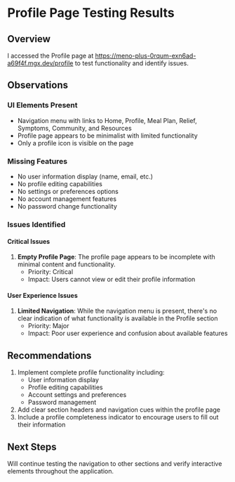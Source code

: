 # Profile Page Testing Results

## Overview
I accessed the Profile page at https://meno-plus-0rqum-exn6ad-a69f4f.mgx.dev/profile to test functionality and identify issues.

## Observations

### UI Elements Present
- Navigation menu with links to Home, Profile, Meal Plan, Relief, Symptoms, Community, and Resources
- Profile page appears to be minimalist with limited functionality
- Only a profile icon is visible on the page

### Missing Features
- No user information display (name, email, etc.)
- No profile editing capabilities
- No settings or preferences options
- No account management features
- No password change functionality

### Issues Identified

#### Critical Issues
1. **Empty Profile Page**: The profile page appears to be incomplete with minimal content and functionality.
   - Priority: Critical
   - Impact: Users cannot view or edit their profile information

#### User Experience Issues
1. **Limited Navigation**: While the navigation menu is present, there's no clear indication of what functionality is available in the Profile section
   - Priority: Major
   - Impact: Poor user experience and confusion about available features

## Recommendations
1. Implement complete profile functionality including:
   - User information display
   - Profile editing capabilities
   - Account settings and preferences
   - Password management
2. Add clear section headers and navigation cues within the profile page
3. Include a profile completeness indicator to encourage users to fill out their information

## Next Steps
Will continue testing the navigation to other sections and verify interactive elements throughout the application.